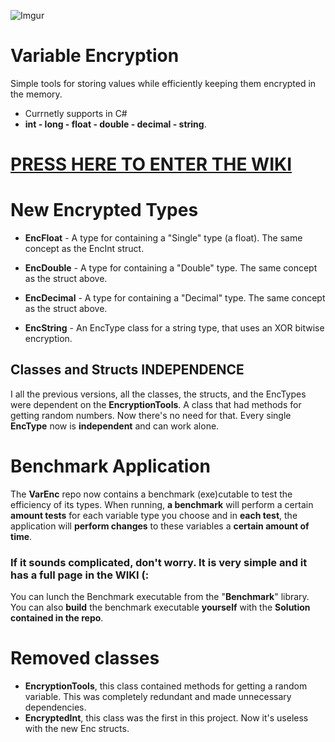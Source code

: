 ![Imgur](https://i.imgur.com/HuxyDqh.png)
# Variable Encryption
Simple tools for storing values while efficiently keeping them encrypted in the memory.
* Currnetly supports in C#  
* **int - long - float - double - decimal - string**.
 
 # [PRESS HERE TO ENTER THE WIKI]
 
 [PRESS HERE TO ENTER THE WIKI]: https://github.com/JosepeDev/Variable-Encryption/wiki
 
# New Encrypted Types
* **EncFloat** - A type for containing a "Single" type (a float).
 The same concept as the EncInt struct.

* **EncDouble** - A type for containing a "Double" type.
 The same concept as the struct above.

* **EncDecimal** - A type for containing a "Decimal" type.
  The same concept as the struct above.

* **EncString** -  An EncType class for a string type,
that uses an XOR bitwise encryption.

## Classes and Structs INDEPENDENCE
I all the previous versions, all the classes, the structs, and the EncTypes were dependent on the **EncryptionTools**.
A class that had methods for getting random numbers. Now there's no need for that.
Every single **EncType** now is **independent** and can work alone.

# Benchmark Application
The **VarEnc** repo now contains a benchmark (exe)cutable to test the efficiency of its types.
When running, **a benchmark** will perform a certain **amount tests** for each variable type you choose and in **each test**,
 the application will **perform changes** to these variables a **certain amount of time**.

### If it sounds complicated, don't worry. It is very simple and it has a full page in the **WIKI** (:

You can lunch the Benchmark executable from the "**Benchmark**" library.
You can also **build** the benchmark executable **yourself** with the **Solution contained in the repo**.

# Removed classes
* **EncryptionTools**, this class contained methods for getting a random variable.
 This was completely redundant and made unnecessary dependencies.
* **EncryptedInt**, this class was the first in this project. 
Now it's useless with the new Enc structs.
